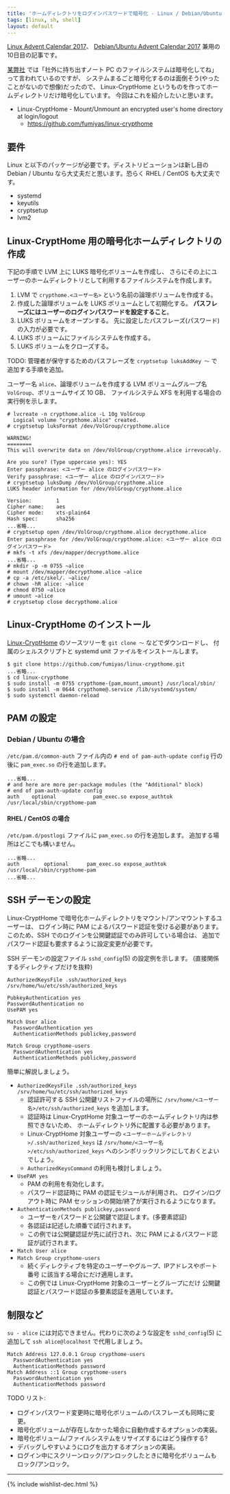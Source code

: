 ```yaml
---
title: 'ホームディレクトリをログインパスワードで暗号化 - Linux / Debian/Ubuntu Advent Calendar 2017'
tags: [linux, sh, shell]
layout: default
---
```


[Linux Advent Calendar 2017](https://qiita.com/advent-calendar/2017/linux)、
[Debian/Ubuntu Advent Calendar 2017](https://qiita.com/advent-calendar/2017/debian-ubuntu)
兼用の 10日目の記事です。

[某弊社](https://www.osstech.co.jp/company/recruit)
では「社外に持ち出すノート PC のファイルシステムは暗号化してね」って言われているのですが、
システムまるごと暗号化するのは面倒そう(やったことがないので想像)だったので、
Linux-CryptHome というものを作ってホームディレクトリだけ暗号化しています。
今回はこれを紹介したいと思います。

  * Linux-CryptHome - Mount/Unmount an encrypted user's home directory at login/logout 
      * <https://github.com/fumiyas/linux-crypthome>

要件
----------------------------------------------------------------------

Linux と以下のパッケージが必要です。ディストリビューションは新し目の
Debian / Ubuntu なら大丈夫だと思います。恐らく RHEL / CentOS も大丈夫です。

  * systemd
  * keyutils
  * cryptsetup
  * lvm2

Linux-CryptHome 用の暗号化ホームディレクトリの作成
----------------------------------------------------------------------
 
下記の手順で LVM 上に LUKS 暗号化ボリュームを作成し、
さらにその上にユーザーのホームディレクトリとして利用するファイルシステムを作成します。

  1. LVM で `crypthome.<ユーザー名>` という名前の論理ボリュームを作成する。
  2. 作成した論理ボリュームを LUKS ボリュームとして初期化する。
     **パスフレーズにはユーザーのログインパスワードを設定すること**。
  3. LUKS ボリュームをオープンする。
     先に設定したパスフレーズ(パスワード)の入力が必要です。
  4. LUKS ボリュームにファイルシステムを作成する。
  5. LUKS ボリュームをクローズする。

TODO: 管理者が保守するためのパスフレーズを `cryptsetup luksAddKey 〜` で追加する手順を追加。

ユーザー名 `alice`、論理ボリュームを作成する LVM
ボリュームグループ名 `VolGroup`、ボリュームサイズ 10 GB、
ファイルシステム XFS を利用する場合の実行例を示します。

```console
# lvcreate -n crypthome.alice -L 10g VolGroup
  Logical volume "crypthome.alice" created.
# cryptsetup luksFormat /dev/VolGroup/crypthome.alice

WARNING!
========
This will overwrite data on /dev/VolGroup/crypthome.alice irrevocably.

Are you sure? (Type uppercase yes): YES
Enter passphrase: <ユーザー alice のログインパスワード>
Verify passphrase: <ユーザー alice のログインパスワード>
# cryptsetup luksDump /dev/VolGroup/crypthome.alice
LUKS header information for /dev/VolGroup/crypthome.alice

Version:        1
Cipher name:    aes
Cipher mode:    xts-plain64
Hash spec:      sha256
...省略...
# cryptsetup open /dev/VolGroup/crypthome.alice decrypthome.alice
Enter passphrase for /dev/VolGroup/crypthome.alice: <ユーザー alice のログインパスワード>
# mkfs -t xfs /dev/mapper/decrypthome.alice
...省略...
# mkdir -p -m 0755 ~alice
# mount /dev/mapper/decrypthome.alice ~alice
# cp -a /etc/skel/. ~alice/
# chown -hR alice: ~alice
# chmod 0750 ~alice
# umount ~alice
# cryptsetup close decrypthome.alice
```

Linux-CryptHome のインストール
----------------------------------------------------------------------

[Linux-CryptHome](https://github.com/fumiyas/linux-crypthome)
のソースツリーを `git clone 〜` などでダウンロードし、
付属のシェルスクリプトと systemd unit ファイルをインストールします。

```console
$ git clone https://github.com/fumiyas/linux-crypthome.git
...省略...
$ cd linux-crypthome
$ sudo install -m 0755 crypthome-{pam,mount,umount} /usr/local/sbin/
$ sudo install -m 0644 crypthome@.service /lib/systemd/system/
$ sudo systemctl daemon-reload
```

PAM の設定
----------------------------------------------------------------------

### Debian / Ubuntu の場合

`/etc/pam.d/common-auth` ファイル内の
`# end of pam-auth-update config` 行の後に `pam_exec.so` の行を追加します。

```
...省略...
# and here are more per-package modules (the "Additional" block)
# end of pam-auth-update config
auth	optional			pam_exec.so expose_authtok /usr/local/sbin/crypthome-pam
```

#### RHEL / CentOS の場合

`/etc/pam.d/postlogi` ファイルに `pam_exec.so` の行を追加します。
追加する場所はどこでも構いません。

```
...省略...
auth        optional      pam_exec.so expose_authtok /usr/local/sbin/crypthome-pam
...省略...
```

SSH デーモンの設定
----------------------------------------------------------------------

Linux-CryptHome で暗号化ホームディレクトリをマウント/アンマウントするユーザーは、
ログイン時に PAM によるパスワード認証を受ける必要があります。
このため、SSH でのログインを公開鍵認証でのみ許可している場合は、
追加でパスワード認証も要求するように設定変更が必要です。

SSH デーモンの設定ファイル `sshd_config`(5) の設定例を示します。
(直接関係するディレクティブだけを抜粋)

```
AuthorizedKeysFile .ssh/authorized_keys /srv/home/%u/etc/ssh/authorized_keys

PubkeyAuthentication yes
PasswordAuthentication no
UsePAM yes

Match User alice
  PasswordAuthentication yes
  AuthenticationMethods publickey,password

Match Group crypthome-users
  PasswordAuthentication yes
  AuthenticationMethods publickey,password
```

簡単に解説しましょう。

  * `AuthorizedKeysFile .ssh/authorized_keys /srv/home/%u/etc/ssh/authorized_keys`
      * 認証許可する SSH 公開鍵リストファイルの場所に
        `/srv/home/<ユーザー名>/etc/ssh/authorized_keys` を追加します。
      * 認証時は Linux-CryptHome 対象ユーザーのホームディレクトリ内は参照できないため、
        ホームディレクトリ外に配置する必要があります。
      * Linux-CryptHome 対象ユーザーの `<ユーザーホームディレクトリ>/.ssh/authorized_keys`
        は `/srv/home/<ユーザー名>/etc/ssh/authorized_keys`
        へのシンボリックリンクにしておくとよいでしょう。
      * `AuthorizedKeysCommand` の利用も検討しましょう。
  * `UsePAM yes`
      * PAM の利用を有効化します。
      * パスワード認証時に PAM の認証モジュールが利用され、
        ログイン/ログアウト時に PAM セッションの開始/終了が実行されるようになります。
  * `AuthenticationMethods publickey,password`
      * ユーザーをパスワードと公開鍵で認証します。(多要素認証)
      * 各認証は記述した順番で試行されます。
      * この例では公開鍵認証が先に試行され、次に
        PAM によるパスワード認証が試行されます。
  * `Match User alice`
  * `Match Group crypthome-users`
      * 続くディレクティブを特定のユーザーやグループ、IPアドレスやポート番号
        に該当する場合にだけ適用します。
      * この例では Linux-CryptHome 対象のユーザーとグループにだけ
        公開鍵認証とパスワード認証の多要素認証を適用しています。

制限など
----------------------------------------------------------------------

`su - alice` には対応できません。代わりに次のような設定を `sshd_config`(5)
に追加して `ssh alice@localhost` で代用しましょう。

```
Match Address 127.0.0.1 Group crypthome-users
  PasswordAuthentication yes
  AuthenticationMethods password
Match Address ::1 Group crypthome-users
  PasswordAuthentication yes
  AuthenticationMethods password
```

TODO リスト:

  * ログインパスワード変更時に暗号化ボリュームのパスフレーズも同時に変更。
  * 暗号化ボリュームが存在しなかった場合に自動作成するオプションの実装。
  * 暗号化ボリューム/ファイルシステムをリサイズするにはどう操作する?
  * デバッグしやすいようにログを出力するオプションの実装。
  * ログイン中にスクリーンロック/アンロックしたときに暗号化ボリュームも
    ロック/アンロック。

* * *

{% include wishlist-dec.html %}
